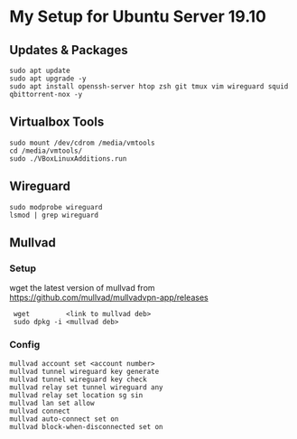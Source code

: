 # My Setup for Ubuntu Server 19.10

## Updates & Packages

    sudo apt update
    sudo apt upgrade -y
    sudo apt install openssh-server htop zsh git tmux vim wireguard squid qbittorrent-nox -y

## Virtualbox Tools

    sudo mount /dev/cdrom /media/vmtools
    cd /media/vmtools/
    sudo ./VBoxLinuxAdditions.run

## Wireguard

    sudo modprobe wireguard
    lsmod | grep wireguard

## Mullvad

### Setup

wget the latest version of mullvad from https://github.com/mullvad/mullvadvpn-app/releases

     wget         <link to mullvad deb>
     sudo dpkg -i <mullvad deb>

### Config

    mullvad account set <account number>
    mullvad tunnel wireguard key generate
    mullvad tunnel wireguard key check
    mullvad relay set tunnel wireguard any
    mullvad relay set location sg sin
    mullvad lan set allow
    mullvad connect
    mullvad auto-connect set on
    mullvad block-when-disconnected set on
